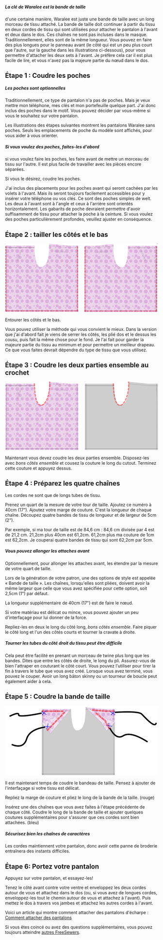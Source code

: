 <Tip>

##### La clé de Waralee est la bande de taille

d'une certaine manière, Waralee est juste une bande de taille avec un long morceau de tissu attaché. La bande de taille doit continuer à partir du tissu en deux cordes de tissu qui sont utilisées pour attacher le pantalon à l'avant et deux dans le dos. Ces chaînes ne sont pas incluses dans le masque. Traditionnellement, elles sont de la même longueur. Vous pouvez en faire des plus longues pour le panneau avant (le côté qui est un peu plus court que l'autre, sur la gauche dans les illustrations ci-dessous), pour vous permettre d'attacher les deux sets à l'avant. Je préfère cela car il est plus facile de lire, et vous n'avez pas la majeure partie du nœud dans le dos.

</Tip>

## Étape 1 : Coudre les poches

<Note>

##### Les poches sont optionnelles

Traditionnellement, ce type de pantalon n'a pas de poches. Mais je veux mettre mon téléphone, mes clés et mon portefeuille quelque part. J'ai donc inclus des poches dans le motif. Vous pouvez décider par vous-même si vous le souhaitez sur votre pantalon.

Les illustrations des étapes suivantes montrent les pantalons Waralee sans poches. Seuls les emplacements de poche du modèle sont affichés, pour vous aider à vous orienter.

##### Si vous voulez des poches, faites-les d'abord

si vous voulez faire les poches, les faire avant de mettre un morceau de tissu sur l'autre. Il est plus facile de travailler avec les pièces encore séparées.

</Note>

Si vous le désirez, coudre les poches.

J'ai inclus des placements pour les poches avant qui seront cachées par les volets à l'avant. Mais ils seront toujours facilement accessibles pour y insérer votre téléphone ou vos clés. Ce sont des poches simples de welt. Les deux à l'avant sont à l'angle et ceux à l'arrière sont orientés horizontalement. Les gabarits de poche devraient permettre d'avoir suffisamment de tissu pour attacher la poche à la ceinture. Si vous voulez des poches particulièrement profondes, veuillez ajuster en conséquence.

## Étape 2 : tailler les côtés et le bas

![Entailler les côtés et le bas](waralee-hem-sides-and-bottom.png)

Entourer les côtés et le bas.

Vous pouvez utiliser la méthode qui vous convient le mieux. Dans la version que j'ai d'abord fait je viens de serrer les côtés, les plié dos et le dessus les cousu, puis fait la même chose pour le fond. Je l'ai fait pour garder la majeure partie du tissu au minimum et pour permettre un meilleur drapeau. Ce que vous faites devrait dépendre du type de tissu que vous utilisez.

## Étape 3 : Coudre les deux parties ensemble au crochet

![Disposez les deux parties les unes sur les autres avec de bons côtés ensemble. Coudre la couture](waralee-crotch-seam-no-pockets.png)

Maintenant vous devez coudre les deux parties ensemble. Disposez-les avec *bons côtés ensemble* et cousez la couture le long du cutout. Terminez cette couture et appuyez dessus.

## Étape 4 : Préparez les quatre chaînes

Les cordes ne sont que de longs tubes de tissu.

Prenez un quart de la mesure de votre tour de taille. Ajoutez ce numéro à 40cm (17”). Ajoutez votre marge de couture. C'est la longueur de chaque chaîne. Découpez quatre bandes de tissu de longueur et de largeur de 5cm (2").

Par exemple, si ma tour de taille est de 84,6 cm : 84,6 cm divisée par 4 est de 21,2 cm. 21,2cm plus 40cm est 61,2cm. 61,2cm plus ma couture de 1cm est 62,2cm. Je couperai quatre bandes de tissu qui sont 62,2cm par 5cm.

<Note>

##### Vous pouvez allonger les attaches avant

Optionnellement, pour allonger les attaches avant, les étendre par la mesure de votre quart de taille.

Lors de la génération de votre patron, une des options de style est appelée « Bande de taille ». Les chaînes, lorsqu'elles sont pliées, doivent avoir la même largeur que celle que vous avez spécifiée pour cette option, soit 2,5cm (1") par défaut.

La longueur supplémentaire de 40cm (17") est de faire le nœud.

Si votre matériau est délicat ou mince, vous pouvez ajouter un peu d'interfaçage pour lui donner de la force.

</Note>

Repliez-les en deux le long du côté long, *bons côtés ensemble*. Faire piquer le côté long et l'un des côtés courts et tourner la cravate à droite.

<Tip>

##### Tourner les tubes du côté droit du tissu peut être difficile

Cela peut être facilité en prenant un morceau de twine plus long que les bandes. Dites que entre les côtés de droite, le long du pli. Assurez-vous de bien l'attraper en couturant le côté court. Vous pouvez l'utiliser pour tirer la fin à travers le tube que vous avez créé. Lorsque vous avez terminé, vous pouvez le couper. Avoir un long bâton skinny ou un tourneur de boucle peut également aider à cela.

</Tip>

## Étape 5 : Coudre la bande de taille

![Disposez les deux parties les unes sur les autres avec de bons côtés ensemble. Coudre la couture](waralee-waist-band-no-pockets.png)

Il est maintenant temps de coudre le bandeau de taille. Pensez à ajouter de l'interfaçage si votre tissu est délicat.

Repliez la marge de couture et pliez le long de la bande de la taille. (rouge)

Insérez une des chaînes que vous avez faites à l'étape précédente de chaque côté. Coudre le long de la bande de taille et ajouter quelques coutures supplémentaires pour s'assurer que ces cordes sont bien attachées. (bleu)

<Tip>

##### Sécurisez bien les chaînes de caractères

Les cordes maintiennent votre pantalon, donc avoir cette panne de broderie entraînera des instants difficiles.

</Tip>

## Étape 6: Portez votre pantalon

Appuyez sur votre pantalon, et essayez-les!

Tenez le côté avant contre votre ventre et enveloppez les deux cordes autour de vous et attachez dans le dos (ou, si vous avez de longues cordes, enveloppez-les tout le chemin autour de vous et attachez à l'avant). Puis mettez le dos à travers vos jambes et attachez les autres cordes à l'avant.

Voici un article qui montre comment attacher des pantalons d'écharpe : [Comment attacher des pantalons](https://www.wikihow.com/Tie-Wrap-Pants)

Si vous êtes coincé ou avez des questions supplémentaires, vous pouvez toujours atteindre [autres FreeSewers](https://discord.freesewing.org/).
